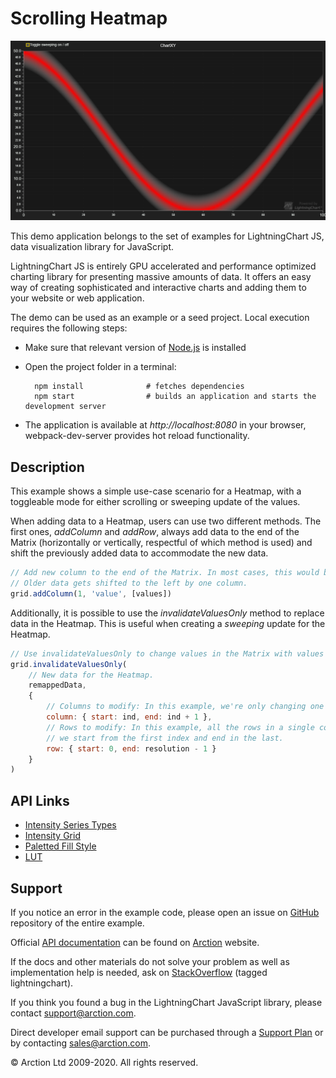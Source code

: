 # Scrolling Heatmap

![Scrolling Heatmap](scrollingHeatmap.png)

This demo application belongs to the set of examples for LightningChart JS, data visualization library for JavaScript.

LightningChart JS is entirely GPU accelerated and performance optimized charting library for presenting massive amounts of data. It offers an easy way of creating sophisticated and interactive charts and adding them to your website or web application.

The demo can be used as an example or a seed project. Local execution requires the following steps:

- Make sure that relevant version of [Node.js](https://nodejs.org/en/download/) is installed
- Open the project folder in a terminal:

        npm install              # fetches dependencies
        npm start                # builds an application and starts the development server

- The application is available at *http://localhost:8080* in your browser, webpack-dev-server provides hot reload functionality.


## Description

This example shows a simple use-case scenario for a Heatmap, with a toggleable mode for either scrolling or sweeping update of the values.

When adding data to a Heatmap, users can use two different methods. The first ones, *addColumn* and *addRow*, always add data to the end
of the Matrix (horizontally or vertically, respectful of which method is used) and shift the previously added data to accommodate the new data.

```js
// Add new column to the end of the Matrix. In most cases, this would be the right-most column in the Heatmap.
// Older data gets shifted to the left by one column.
grid.addColumn(1, 'value', [values])
```

Additionally, it is possible to use the *invalidateValuesOnly* method to replace data in the Heatmap. This is useful when creating a *sweeping*
update for the Heatmap.

```js
// Use invalidateValuesOnly to change values in the Matrix with values we want.
grid.invalidateValuesOnly(
    // New data for the Heatmap.
    remappedData,
    {
        // Columns to modify: In this example, we're only changing one column worth of data.
        column: { start: ind, end: ind + 1 },
        // Rows to modify: In this example, all the rows in a single column need to be changed, so
        // we start from the first index and end in the last.
        row: { start: 0, end: resolution - 1 }
    }
)
```


## API Links

* [Intensity Series Types]
* [Intensity Grid]
* [Paletted Fill Style]
* [LUT]


## Support

If you notice an error in the example code, please open an issue on [GitHub][0] repository of the entire example.

Official [API documentation][1] can be found on [Arction][2] website.

If the docs and other materials do not solve your problem as well as implementation help is needed, ask on [StackOverflow][3] (tagged lightningchart).

If you think you found a bug in the LightningChart JavaScript library, please contact support@arction.com.

Direct developer email support can be purchased through a [Support Plan][4] or by contacting sales@arction.com.

[0]: https://github.com/Arction/
[1]: https://www.arction.com/lightningchart-js-api-documentation/
[2]: https://www.arction.com
[3]: https://stackoverflow.com/questions/tagged/lightningchart
[4]: https://www.arction.com/support-services/

© Arction Ltd 2009-2020. All rights reserved.


[Intensity Series Types]: https://www.arction.com/lightningchart-js-api-documentation/v2.0.0/globals.html#intensityseriestypes
[Intensity Grid]: https://www.arction.com/lightningchart-js-api-documentation/v2.0.0/classes/intensitygridseries.html
[Paletted Fill Style]: https://www.arction.com/lightningchart-js-api-documentation/v2.0.0/classes/palettedfill.html
[LUT]: https://www.arction.com/lightningchart-js-api-documentation/v2.0.0/classes/lut.html

